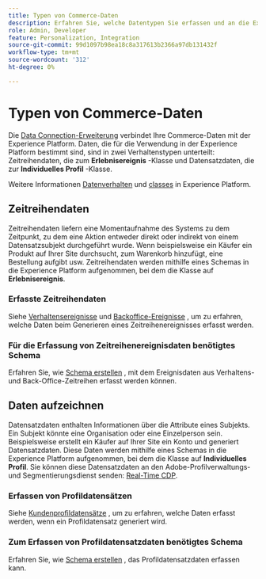 ```yaml
---
title: Typen von Commerce-Daten
description: Erfahren Sie, welche Datentypen Sie erfassen und an die Experience Platform senden können.
role: Admin, Developer
feature: Personalization, Integration
source-git-commit: 99d1097b98ea18c8a317613b2366a97db131432f
workflow-type: tm+mt
source-wordcount: '312'
ht-degree: 0%

---
```


# Typen von Commerce-Daten

Die [Data Connection-Erweiterung](overview.md) verbindet Ihre Commerce-Daten mit der Experience Platform. Daten, die für die Verwendung in der Experience Platform bestimmt sind, sind in zwei Verhaltenstypen unterteilt: Zeitreihendaten, die zum **Erlebnisereignis** -Klasse und Datensatzdaten, die zur **Individuelles Profil** -Klasse.

Weitere Informationen [Datenverhalten](https://experienceleague.adobe.com/docs/experience-platform/xdm/schema/composition.html#data-behaviors) und [classes](https://experienceleague.adobe.com/docs/experience-platform/xdm/schema/composition.html#class) in Experience Platform.

## Zeitreihendaten

Zeitreihendaten liefern eine Momentaufnahme des Systems zu dem Zeitpunkt, zu dem eine Aktion entweder direkt oder indirekt von einem Datensatzsubjekt durchgeführt wurde. Wenn beispielsweise ein Käufer ein Produkt auf Ihrer Site durchsucht, zum Warenkorb hinzufügt, eine Bestellung aufgibt usw. Zeitreihendaten werden mithilfe eines Schemas in die Experience Platform aufgenommen, bei dem die Klasse auf **Erlebnisereignis**.

### Erfasste Zeitreihendaten

Siehe [Verhaltensereignisse](events.md) und [Backoffice-Ereignisse](events-backoffice.md) , um zu erfahren, welche Daten beim Generieren eines Zeitreihenereignisses erfasst werden.

### Für die Erfassung von Zeitreihenereignisdaten benötigtes Schema

Erfahren Sie, wie [Schema erstellen](update-xdm.md) , mit dem Ereignisdaten aus Verhaltens- und Back-Office-Zeitreihen erfasst werden können.

## Daten aufzeichnen

Datensatzdaten enthalten Informationen über die Attribute eines Subjekts. Ein Subjekt könnte eine Organisation oder eine Einzelperson sein. Beispielsweise erstellt ein Käufer auf Ihrer Site ein Konto und generiert Datensatzdaten. Diese Daten werden mithilfe eines Schemas in die Experience Platform aufgenommen, bei dem die Klasse auf **Individuelles Profil**. Sie können diese Datensatzdaten an den Adobe-Profilverwaltungs- und Segmentierungsdienst senden: [Real-Time CDP](https://experienceleague.adobe.com/docs/experience-platform/rtcdp/intro/rtcdp-intro/overview.html?lang=de).

### Erfassen von Profildatensätzen

Siehe [Kundenprofildatensätze](events-profilerecord.md) , um zu erfahren, welche Daten erfasst werden, wenn ein Profildatensatz generiert wird.

### Zum Erfassen von Profildatensatzdaten benötigtes Schema

Erfahren Sie, wie [Schema erstellen](profile-data.md) , das Profildatensatzdaten erfassen kann.
